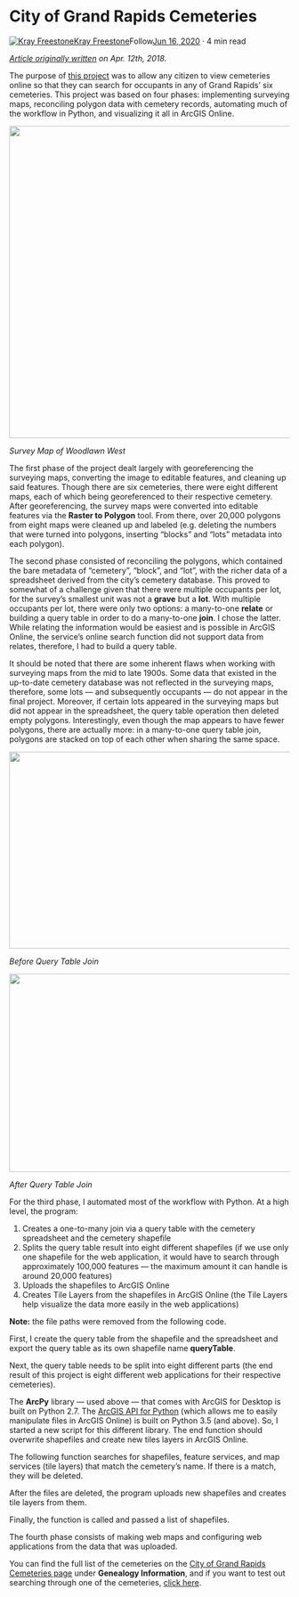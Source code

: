 City of Grand Rapids Cemeteries
===============================

[![Kray Freestone](https://miro.medium.com/fit/c/96/96/1*_mp3QGvY6J5nrLmMiesdeg.jpeg)](https://freestonekray.medium.com/?source=post_page-----4f06ac398c47--------------------------------)[Kray Freestone](https://freestonekray.medium.com/?source=post_page-----4f06ac398c47--------------------------------)Follow[Jun 16, 2020](https://medium.com/kray-freestone/city-of-grand-rapids-cemeteries-4f06ac398c47?source=post_page-----4f06ac398c47--------------------------------) · 4 min read

[_Article originally written_](https://github.com/freestok/freestok.github.io/blob/master/cemeteries.html) _on Apr. 12th, 2018._

The purpose of [this project](http://grandrapids.maps.arcgis.com/apps/webappviewer/index.html?id=53514aa28a584dbd8f07e7a3ced8af17) was to allow any citizen to view cemeteries online so that they can search for occupants in any of Grand Rapids’ six cemeteries. This project was based on four phases: implementing surveying maps, reconciling polygon data with cemetery records, automating much of the workflow in Python, and visualizing it all in ArcGIS Online.

<img alt="" class="t u v ic aj" src="https://miro.medium.com/max/2166/0\*pC3DHQtX01Vf4cpp.png" width="1083" height="561" srcSet="https://miro.medium.com/max/552/0\*pC3DHQtX01Vf4cpp.png 276w, https://miro.medium.com/max/1104/0\*pC3DHQtX01Vf4cpp.png 552w, https://miro.medium.com/max/1280/0\*pC3DHQtX01Vf4cpp.png 640w, https://miro.medium.com/max/1400/0\*pC3DHQtX01Vf4cpp.png 700w" sizes="700px" role="presentation"/>

_Survey Map of Woodlawn West_

The first phase of the project dealt largely with georeferencing the surveying maps, converting the image to editable features, and cleaning up said features. Though there are six cemeteries, there were eight different maps, each of which being georeferenced to their respective cemetery. After georeferencing, the survey maps were converted into editable features via the **Raster to Polygon** tool. From there, over 20,000 polygons from eight maps were cleaned up and labeled (e.g. deleting the numbers that were turned into polygons, inserting “blocks” and “lots” metadata into each polygon).

The second phase consisted of reconciling the polygons, which contained the bare metadata of “cemetery”, “block”, and “lot”, with the richer data of a spreadsheet derived from the city’s cemetery database. This proved to somewhat of a challenge given that there were multiple occupants per lot, for the survey’s smallest unit was not a **grave** but a **lot**. With multiple occupants per lot, there were only two options: a many-to-one **relate** or building a query table in order to do a many-to-one **join**. I chose the latter. While relating the information would be easiest and is possible in ArcGIS Online, the service’s online search function did not support data from relates, therefore, I had to build a query table.

It should be noted that there are some inherent flaws when working with surveying maps from the mid to late 1900s. Some data that existed in the up-to-date cemetery database was not reflected in the surveying maps, therefore, some lots — and subsequently occupants — do not appear in the final project. Moreover, if certain lots appeared in the surveying maps but did not appear in the spreadsheet, the query table operation then deleted empty polygons. Interestingly, even though the map appears to have fewer polygons, there are actually more: in a many-to-one query table join, polygons are stacked on top of each other when sharing the same space.

<img alt="" class="t u v ic aj" src="https://miro.medium.com/max/1258/0\*RAZEppL8weAA82uC.png" width="629" height="354" srcSet="https://miro.medium.com/max/552/0\*RAZEppL8weAA82uC.png 276w, https://miro.medium.com/max/1104/0\*RAZEppL8weAA82uC.png 552w, https://miro.medium.com/max/1258/0\*RAZEppL8weAA82uC.png 629w" sizes="629px" role="presentation"/>

_Before Query Table Join_

<img alt="" class="t u v ic aj" src="https://miro.medium.com/max/1264/0\*erhc1mWKW7g5V710.png" width="632" height="356" srcSet="https://miro.medium.com/max/552/0\*erhc1mWKW7g5V710.png 276w, https://miro.medium.com/max/1104/0\*erhc1mWKW7g5V710.png 552w, https://miro.medium.com/max/1264/0\*erhc1mWKW7g5V710.png 632w" sizes="632px" role="presentation"/>

_After Query Table Join_

For the third phase, I automated most of the workflow with Python. At a high level, the program:

1.  Creates a one-to-many join via a query table with the cemetery spreadsheet and the cemetery shapefile
2.  Splits the query table result into eight different shapefiles (if we use only one shapefile for the web application, it would have to search through approximately 100,000 features — the maximum amount it can handle is around 20,000 features)
3.  Uploads the shapefiles to ArcGIS Online
4.  Creates Tile Layers from the shapefiles in ArcGIS Online (the Tile Layers help visualize the data more easily in the web applications)

**Note:** the file paths were removed from the following code.

First, I create the query table from the shapefile and the spreadsheet and export the query table as its own shapefile name **queryTable**.

Next, the query table needs to be split into eight different parts (the end result of this project is eight different web applications for their respective cemeteries).

The **ArcPy** library — used above — that comes with ArcGIS for Desktop is built on Python 2.7. The [ArcGIS API for Python](https://developers.arcgis.com/python/) (which allows me to easily manipulate files in ArcGIS Online) is built on Python 3.5 (and above). So, I started a new script for this different library. The end function should overwrite shapefiles and create new tiles layers in ArcGIS Online.

The following function searches for shapefiles, feature services, and map services (tile layers) that match the cemetery’s name. If there is a match, they will be deleted.

After the files are deleted, the program uploads new shapefiles and creates tile layers from them.

Finally, the function is called and passed a list of shapefiles.

The fourth phase consists of making web maps and configuring web applications from the data that was uploaded.

You can find the full list of the cemeteries on the [City of Grand Rapids Cemeteries page](https://www.grandrapidsmi.gov/Government/Departments/Parks-and-Recreation/Cemeteries) under **Genealogy Information**, and if you want to test out searching through one of the cemeteries, [click here](http://grandrapids.maps.arcgis.com/apps/webappviewer/index.html?id=53514aa28a584dbd8f07e7a3ced8af17).